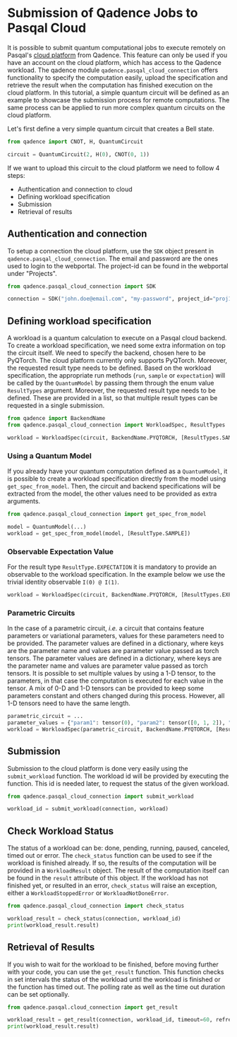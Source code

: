 # Submission of Qadence Jobs to Pasqal Cloud

It is possible to submit quantum computational jobs to execute remotely on Pasqal's [cloud platform](https://portal.pasqal.cloud) from Qadence.
This feature can only be used if you have an account on the cloud platform, which has access to the Qadence workload.
The qadence module `qadence.pasqal_cloud_connection` offers functionality to specify the computation easily, upload the specification and retrieve the result when the computation has finished execution on the cloud platform.
In this tutorial, a simple quantum circuit will be defined as an example to showcase the submission process for remote computations.
The same process can be applied to run more complex quantum circuits on the cloud platform.

Let's first define a very simple quantum circuit that creates a Bell state.

```python
from qadence import CNOT, H, QuantumCircuit

circuit = QuantumCircuit(2, H(0), CNOT(0, 1))
```

If we want to upload this circuit to the cloud platform we need to follow 4 steps:
- Authentication and connection to cloud
- Defining workload specification
- Submission
- Retrieval of results

## Authentication and connection

To setup a connection the cloud platform, use the `SDK` object present in `qadence.pasqal_cloud_connection`. The email and password are the ones used to login to the webportal. The project-id can be found in the webportal under "Projects".

```python
from qadence.pasqal_cloud_connection import SDK

connection = SDK("john.doe@email.com", "my-password", project_id="proj1")
```
## Defining workload specification

A workload is a quantum calculation to execute on a Pasqal cloud backend.
To create a workload specification, we need some extra information on top the circuit itself.
We need to specify the backend, chosen here to be PyQTorch.
The cloud platform currently only supports PyQTorch.
Moreover, the requested result type needs to be defined.
Based on the workload specification, the appropriate run methods (`run`, `sample` or `expectation`) will be called by the `QuantumModel` by passing them through the enum value `ResultTypes` argument.
Moreover, the requested result type needs to be defined.
These are provided in a list, so that multiple result types can be requested in a single submission.

```python
from qadence import BackendName
from qadence.pasqal_cloud_connection import WorkloadSpec, ResultTypes

workload = WorkloadSpec(circuit, BackendName.PYQTORCH, [ResultTypes.SAMPLE, ResultTypes.RUN])
```

### Using a Quantum Model

If you already have your quantum computation defined as a `QuantumModel`, it is possible to create a workload specification directly from the model using `get_spec_from_model`.
Then, the circuit and backend specifications will be extracted from the model, the other values need to be provided as extra arguments.

```python
from qadence.pasqal_cloud_connection import get_spec_from_model

model = QuantumModel(...)
workload = get_spec_from_model(model, [ResultType.SAMPLE])
```

### Observable Expectation Value

For the result type `ResultType.EXPECTATION` it is mandatory to provide an observable to the workload specification.
In the example below we use the trivial identity observable `I(0) @ I(1)`.

```python
workload = WorkloadSpec(circuit, BackendName.PYQTORCH, [ResultTypes.EXPECTATION], observable=I(0)*I(1))
```

### Parametric Circuits

In the case of a parametric circuit, _i.e._ a circuit that contains feature parameters or variational parameters, values for these parameters need to be provided.
The parameter values are defined in a dictionary, where keys are the parameter name and values are parameter value passed as torch tensors.
The parameter values are defined in a dictionary, where keys are the parameter name and values are parameter value passed as torch tensors.
It is possible to set multiple values by using a 1-D tensor, to the parameters, in that case the computation is executed for each value in the tensor.
A mix of 0-D and 1-D tensors can be provided to keep some parameters constant and others changed during this process.
However, all 1-D tensors need to have the same length.


```python
parametric_circuit = ...
parameter_values = {"param1": tensor(0), "param2": tensor([0, 1, 2]), "param3": tensor([5, 6, 7])}
workload = WorkloadSpec(parametric_circuit, BackendName.PYQTORCH, [ResultTypes.EXPECTATION], parameter_values=parameter_values)
```

## Submission
Submission to the cloud platform is done very easily using the `submit_workload` function.
The workload id will be provided by executing the function.
This id is needed later, to request the status of the given workload.

```python
from qadence.pasqal_cloud_connection import submit_workload

workload_id = submit_workload(connection, workload)
```

## Check Workload Status

The status of a workload can be: done, pending, running, paused, canceled, timed out or error.
The `check_status` function can be used to see if the workload is finished already.
If so, the results of the computation will be provided in a `WorkloadResult` object.
The result of the computation itself can be found in the `result` attribute of this object.
If the workload has not finished yet, or resulted in an error, `check_status` will raise an exception, either a `WorkloadStoppedError` or `WorkloadNotDoneError`.

```python
from qadence.pasqal_cloud_connection import check_status

workload_result = check_status(connection, workload_id)
print(workload_result.result)
```

## Retrieval of Results

If you wish to wait for the workload to be finished, before moving further with your code, you can use the `get_result` function.
This function checks in set intervals the status of the workload until the workload is finished or the function has timed out.
The polling rate as well as the time out duration can be set optionally.

```python
from qadence.pasqal.cloud_connection import get_result

workload_result = get_result(connection, workload_id, timeout=60, refresh_time=1)
print(workload_result.result)
```

